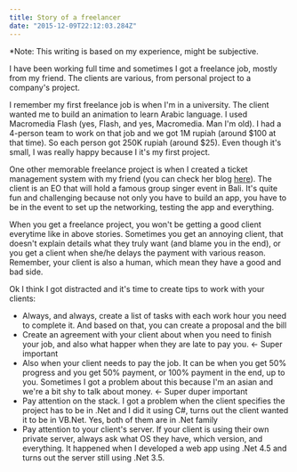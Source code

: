 ```yaml
---
title: Story of a freelancer
date: "2015-12-09T22:12:03.284Z"
---
```


*Note: This writing is based on my experience, might be subjective.

I have been working full time and sometimes I got a freelance job, mostly from my friend. The clients are various, from personal project to a company's project. 

I remember my first freelance job is when I'm in a university. The client wanted me to build an animation to learn Arabic language. I used Macromedia Flash (yes, Flash, and yes, Macromedia. Man I'm old). I had a 4-person team to work on that job and we got 1M rupiah (around $100 at that time). So each person got 250K rupiah (around $25). Even though it's small, I was really happy because I it's my first project.

One other memorable freelance project is when I created a ticket management system with my friend (you can check her blog [here](http://ukimiawz.github.io/)). The client is an EO that will hold a famous group singer event in Bali. It's quite fun and challenging because not only you have to build an app, you have to be in the event to set up the networking, testing the app and everything.

When you get a freelance project, you won't be getting a good client everytime like in above stories. Sometimes you get an annoying client, that doesn't explain details what they truly want (and blame you in the end), or you get a client when she/he delays the payment with various reason. Remember, your client is also a human, which mean they have a good and bad side.

Ok I think I got distracted and it's time to create tips to work with your clients:

- Always, and always, create a list of tasks with each work hour you need to complete it. And based on that, you can create a proposal and the bill
- Create an agreement with your client about when you need to finish your job, and also what happer when they are late to pay you. <- Super important
- Also when your client needs to pay the job. It can be when you get 50% progress and you get 50% payment, or 100% payment in the end, up to you. Sometimes I got a problem about this because I'm an asian and we're a bit shy to talk about money. <- Super duper important
- Pay attention on the stack. I got a problem when the client specifies the project has to be in .Net and I did it using C#, turns out the client wanted it to be in VB.Net. Yes, both of them are in .Net family
- Pay attention to your client's server. If your client is using their own private server, always ask what OS they have, which version, and everything. It happened when I developed a web app using .Net 4.5 and turns out the server still using .Net 3.5.  

